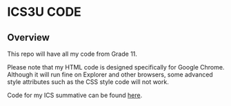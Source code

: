 # ICS3U CODE

Overview
-
This repo will have all my code from Grade 11.

Please note that my HTML code is designed specifically for Google Chrome. Although it will run fine on Explorer and other browsers, some advanced style attributes such as the CSS style code will not work.

Code for my ICS summative can be found [here](https://github.com/SchoolProjectsLDH/SafetyQuiz).
